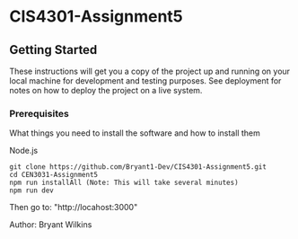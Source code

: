 # CIS4301-Assignment5

## Getting Started

These instructions will get you a copy of the project up and running on your local machine for development and testing purposes. See deployment for notes on how to deploy the project on a live system.

### Prerequisites

What things you need to install the software and how to install them

Node.js

```
git clone https://github.com/Bryant1-Dev/CIS4301-Assignment5.git
cd CEN3031-Assignment5
npm run installAll (Note: This will take several minutes)
npm run dev
```

Then go to: "http://locahost:3000"


Author:
Bryant Wilkins
